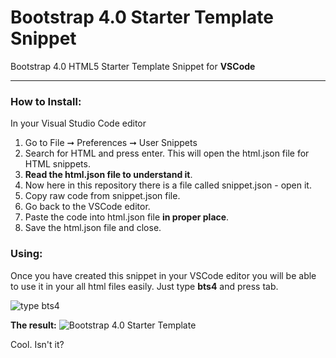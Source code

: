 # Bootstrap 4.0 Starter Template Snippet
Bootstrap 4.0 HTML5 Starter Template Snippet for **VSCode**
<hr/>

### How to Install:
In your Visual Studio Code editor
1. Go to File ➞ Preferences ➞ User Snippets
2. Search for HTML and press enter. This will open the html.json file for HTML snippets. 
3. **Read the html.json file to understand it**.
4. Now here in this repository there is a file called snippet.json - open it.
5. Copy raw code from snippet.json file.
6. Go back to the VSCode editor.
7. Paste the code into html.json file **in proper place**.
8. Save the html.json file and close.

### Using:
Once you have created this snippet in your VSCode editor you will be able to use it in your all html files easily. Just type **bts4** and press tab.

![type bts4](https://github.com/niceKamrul/Bootstrap-4.0-Starter-Template-Snippet/blob/master/type%20bts4%20and%20press%20tab.png?raw=true)

**The result:**
![Bootstrap 4.0 Starter Template](https://github.com/niceKamrul/Bootstrap-4.0-Starter-Template-Snippet/blob/master/Screenshot.png?raw=true)

Cool. Isn't it? 
